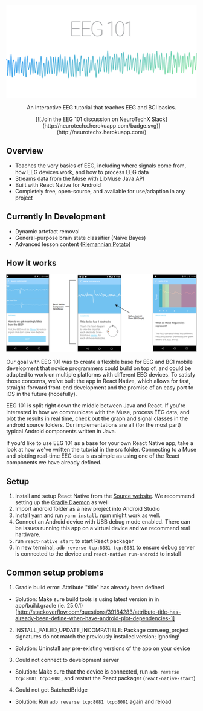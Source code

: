 <p align="center"><img alt="banner" src="/images/EEG101graphic.png/" width="600"></p>
<p align="center">An Interactive EEG tutorial that teaches EEG and BCI basics.
</p>
<p align="center">
[![Join the EEG 101 discussion on NeuroTechX Slack](http://neurotechx.herokuapp.com/badge.svg)](http://neurotechx.herokuapp.com/)
</p>

## Overview
- Teaches the very basics of EEG, including where signals come from, how EEG devices work, and how to process EEG data
- Streams data from the Muse with LibMuse Java API
- Built with React Native for Android
- Completely free, open-source, and available for use/adaption in any project

## Currently In Development
- Dynamic artefact removal
- General-purpose brain state classifier (Naive Bayes)
- Advanced lesson content ([Riemannian Potato](http://alexandre.barachant.org/papers/conferences/potato/))

## How it works

<p align="center">
    <img alt="screens" src="/images/ScreenBanner.png/">
</p>

Our goal with EEG 101 was to create a flexible base for EEG and BCI mobile development that novice programmers could build on top of, and could be adapted to work on multiple platforms with different EEG devices. To satisfy those concerns, we've built the app in React Native, which allows for fast, straight-forward front-end development and the promise of an easy port to iOS in the future (hopefully).  

EEG 101 is split right down the middle between Java and React. If you're interested in how we communicate with the Muse, process EEG data, and plot the results in real time, check out the graph and signal classes in the android source folders. Our implementations are all (for the most part) typical Android components written in Java.

If you'd like to use EEG 101 as a base for your own React Native app, take a look at how we've written the tutorial in the src folder. Connecting to a Muse and plotting real-time EEG data is as simple as using one of the React components we have already defined.

## Setup

1. Install and setup React Native from the [Source website](https://facebook.github.io/react-native/docs/getting-started.html). We recommend setting up the [Gradle Daemon](https://docs.gradle.org/2.9/userguide/gradle_daemon.html) as well
2. Import android folder as a new project into Android Studio
3. Install [yarn](https://github.com/yarnpkg/yarn) and run `yarn install`. npm might work as well.
4. Connect an Android device with USB debug mode enabled. There can be issues running this app on a virtual device and we recommend real hardware.
5. run `react-native start` to start React packager
5. In new terminal, `adb reverse tcp:8081 tcp:8081` to ensure debug server is connected to the device and `react-native run-android` to install

## Common setup problems

1. Gradle build error: Attribute "title" has already been defined

- Solution: Make sure build tools is using latest version in in app/build.gradle (ie. 25.0.1) [http://stackoverflow.com/questions/39184283/attribute-title-has-already-been-define-when-have-android-plot-dependencies-1]

2. INSTALL_FAILED_UPDATE_INCOMPATIBLE: Package com.eeg_project signatures do not match the previously installed version; ignoring!

- Solution: Uninstall any pre-existing versions of the app on your device

3. Could not connect to development server

- Solution: Make sure that the device is connected, run `adb reverse tcp:8081 tcp:8081`, and restart the React packager (`react-native-start`)

4. Could not get BatchedBridge

- Solution: Run `adb reverse tcp:8081 tcp:8081` again and reload
